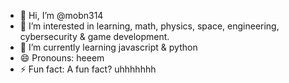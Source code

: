 - 👋 Hi, I’m @mobn314
- 👀 I’m interested in learning, math, physics, space, engineering, cybersecurity & game development.
- 🌱 I’m currently learning javascript & python 
- 😄 Pronouns: heeem
- ⚡ Fun fact: A fun fact? uhhhhhhh

<!---
mobn314/mobn314 is a ✨ special ✨ repository because its `README.md` (this file) appears on your GitHub profile.
You can click the Preview link to take a look at your changes.
--->
